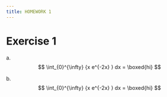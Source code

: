```yaml
---
title: HOMEWORK 1
---
```


# Exercise 1

a.
$$
    \int_{0}^{\infty} {x e^{-2x} } dx
    =
    \boxed{hi}
$$

b. 
$$
    \int_{0}^{\infty} {x e^{-2x} } dx
    =
    \boxed{hi}
$$
